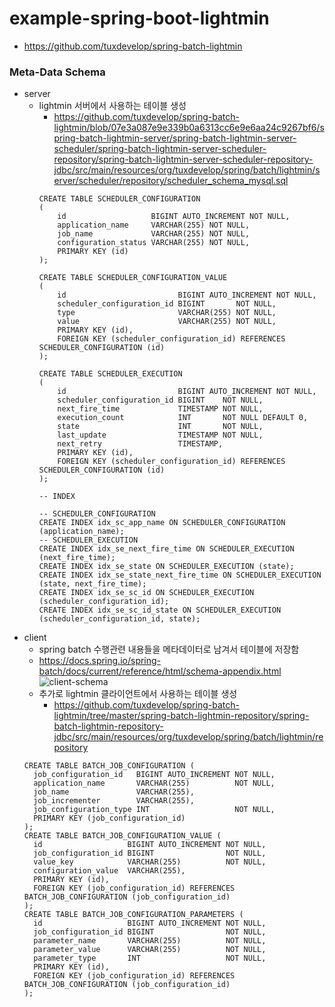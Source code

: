 # example-spring-boot-lightmin

- https://github.com/tuxdevelop/spring-batch-lightmin


### Meta-Data Schema
- server 
  - lightmin 서버에서 사용하는 테이블 생성
    - https://github.com/tuxdevelop/spring-batch-lightmin/blob/07e3a087e9e339b0a6313cc6e9e6aa24c9267bf6/spring-batch-lightmin-server/spring-batch-lightmin-server-scheduler/spring-batch-lightmin-server-scheduler-repository/spring-batch-lightmin-server-scheduler-repository-jdbc/src/main/resources/org/tuxdevelop/spring/batch/lightmin/server/scheduler/repository/scheduler_schema_mysql.sql
    ```
    CREATE TABLE SCHEDULER_CONFIGURATION
    (
        id                   BIGINT AUTO_INCREMENT NOT NULL,
        application_name     VARCHAR(255) NOT NULL,
        job_name             VARCHAR(255) NOT NULL,
        configuration_status VARCHAR(255) NOT NULL,
        PRIMARY KEY (id)
    );

    CREATE TABLE SCHEDULER_CONFIGURATION_VALUE
    (
        id                         BIGINT AUTO_INCREMENT NOT NULL,
        scheduler_configuration_id BIGINT       NOT NULL,
        type                       VARCHAR(255) NOT NULL,
        value                      VARCHAR(255) NOT NULL,
        PRIMARY KEY (id),
        FOREIGN KEY (scheduler_configuration_id) REFERENCES SCHEDULER_CONFIGURATION (id)
    );

    CREATE TABLE SCHEDULER_EXECUTION
    (
        id                         BIGINT AUTO_INCREMENT NOT NULL,
        scheduler_configuration_id BIGINT    NOT NULL,
        next_fire_time             TIMESTAMP NOT NULL,
        execution_count            INT       NOT NULL DEFAULT 0,
        state                      INT       NOT NULL,
        last_update                TIMESTAMP NOT NULL,
        next_retry                 TIMESTAMP,
        PRIMARY KEY (id),
        FOREIGN KEY (scheduler_configuration_id) REFERENCES SCHEDULER_CONFIGURATION (id)
    );

    -- INDEX

    -- SCHEDULER_CONFIGURATION
    CREATE INDEX idx_sc_app_name ON SCHEDULER_CONFIGURATION (application_name);
    -- SCHEDULER_EXECUTION
    CREATE INDEX idx_se_next_fire_time ON SCHEDULER_EXECUTION (next_fire_time);
    CREATE INDEX idx_se_state ON SCHEDULER_EXECUTION (state);
    CREATE INDEX idx_se_state_next_fire_time ON SCHEDULER_EXECUTION (state, next_fire_time);
    CREATE INDEX idx_se_sc_id ON SCHEDULER_EXECUTION (scheduler_configuration_id);
    CREATE INDEX idx_se_sc_id_state ON SCHEDULER_EXECUTION (scheduler_configuration_id, state);
    ```
- client
  - spring batch 수행관련 내용들을 메타데이터로 남겨서 테이블에 저장함
  - https://docs.spring.io/spring-batch/docs/current/reference/html/schema-appendix.html
    ![client-schema](https://docs.spring.io/spring-batch/docs/current/reference/html/images/meta-data-erd.png)
  - 추가로 lightmin 클라이언트에서 사용하는 테이블 생성
    - https://github.com/tuxdevelop/spring-batch-lightmin/tree/master/spring-batch-lightmin-repository/spring-batch-lightmin-repository-jdbc/src/main/resources/org/tuxdevelop/spring/batch/lightmin/repository
  ```
  CREATE TABLE BATCH_JOB_CONFIGURATION (
    job_configuration_id   BIGINT AUTO_INCREMENT NOT NULL,
    application_name       VARCHAR(255)          NOT NULL,
    job_name               VARCHAR(255),
    job_incrementer        VARCHAR(255),
    job_configuration_type INT                   NOT NULL,
    PRIMARY KEY (job_configuration_id)
  );
  CREATE TABLE BATCH_JOB_CONFIGURATION_VALUE (
    id                   BIGINT AUTO_INCREMENT NOT NULL,
    job_configuration_id BIGINT                NOT NULL,
    value_key            VARCHAR(255)          NOT NULL,
    configuration_value  VARCHAR(255),
    PRIMARY KEY (id),
    FOREIGN KEY (job_configuration_id) REFERENCES BATCH_JOB_CONFIGURATION (job_configuration_id)
  );
  CREATE TABLE BATCH_JOB_CONFIGURATION_PARAMETERS (
    id                   BIGINT AUTO_INCREMENT NOT NULL,
    job_configuration_id BIGINT                NOT NULL,
    parameter_name       VARCHAR(255)          NOT NULL,
    parameter_value      VARCHAR(255)          NOT NULL,
    parameter_type       INT                   NOT NULL,
    PRIMARY KEY (id),
    FOREIGN KEY (job_configuration_id) REFERENCES BATCH_JOB_CONFIGURATION (job_configuration_id)
  );
  ```
